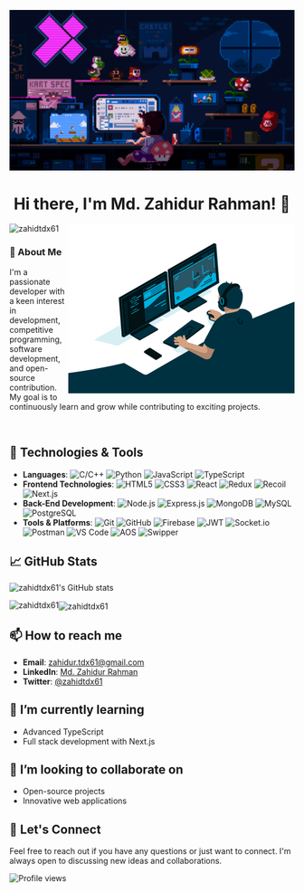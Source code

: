 [![MasterHead](./assets/banner.gif)](https://github.com/zahidtdx61)

<h1 align="center">Hi there, I'm Md. Zahidur Rahman! 👋</h1>
<img align="right" alt="Coding" width="400" src="./assets/side-right.gif">

<p align="left"> <img src="https://komarev.com/ghpvc/?username=zahidtdx61&label=Profile%20views&color=0e75b6&style=flat" alt="zahidtdx61" /> </p>

<div align="left">
<h3 align="left">🚀 About Me</h3>
<p align="left">I'm a passionate developer with a keen interest in development, competitive programming, software development, and open-source contribution. My goal is to continuously learn and grow while contributing to exciting projects.</p>

</div>

<br>

## 🔧 Technologies & Tools

- **Languages**: ![C/C++](https://img.shields.io/badge/-C/C++-333333?style=flat&logo=cplusplus) ![Python](https://img.shields.io/badge/-Python-333333?style=flat&logo=python) ![JavaScript](https://img.shields.io/badge/-JavaScript-333333?style=flat&logo=javascript) ![TypeScript](https://img.shields.io/badge/-TypeScript-333333?style=flat&logo=typescript)
- **Frontend Technologies**: ![HTML5](https://img.shields.io/badge/-HTML5-333333?style=flat&logo=html5) ![CSS3](https://img.shields.io/badge/-CSS3-333333?style=flat&logo=css3) ![React](https://img.shields.io/badge/-React-333333?style=flat&logo=react) ![Redux](https://img.shields.io/badge/-Redux-333333?style=flat&logo=redux) ![Recoil](https://img.shields.io/badge/-Recoil-333333?style=flat&logo=recoil) ![Next.js](https://img.shields.io/badge/-Next.js-333333?style=flat&logo=next.js)
- **Back-End Development**: ![Node.js](https://img.shields.io/badge/-Node.js-333333?style=flat&logo=node.js) ![Express.js](https://img.shields.io/badge/-Express.js-333333?style=flat&logo=express) ![MongoDB](https://img.shields.io/badge/-MongoDB-333333?style=flat&logo=mongodb) ![MySQL](https://img.shields.io/badge/-MySQL-333333?style=flat&logo=mysql) ![PostgreSQL](https://img.shields.io/badge/-PostgreSQL-333333?style=flat&logo=postgresql)
- **Tools & Platforms**: ![Git](https://img.shields.io/badge/-Git-333333?style=flat&logo=git) ![GitHub](https://img.shields.io/badge/-GitHub-333333?style=flat&logo=github) ![Firebase](https://img.shields.io/badge/-Firebase-333333?style=flat&logo=firebase) ![JWT](https://img.shields.io/badge/-JWT-333333?style=flat&logo=json-web-tokens) ![Socket.io](https://img.shields.io/badge/-Socket.io-333333?style=flat&logo=socket.io) ![Postman](https://img.shields.io/badge/-Postman-333333?style=flat&logo=postman) ![VS Code](https://img.shields.io/badge/-VS%20Code-333333?style=flat&logo=visual-studio-code) ![AOS](https://img.shields.io/badge/-AOS-333333?style=flat) ![Swipper](https://img.shields.io/badge/-Swipper-333333?style=flat)

## 📈 GitHub Stats

![zahidtdx61's GitHub stats](https://github-readme-stats.vercel.app/api?username=zahidtdx61&show_icons=true&theme=radical)

<p><img align="left" src="https://github-readme-stats.vercel.app/api/top-langs?username=zahidtdx61&show_icons=true&locale=en&layout=compact&theme=tokyonight" alt="zahidtdx61" /></p>

<p><img align="center" src="https://github-readme-streak-stats.herokuapp.com/?user=zahidtdx61&&theme=tokyonight" alt="zahidtdx61" /></p>

## 📫 How to reach me

- **Email**: zahidur.tdx61@gmail.com
- **LinkedIn**: [Md. Zahidur Rahman](https://www.linkedin.com/in/m-zahidur-rahman/)
- **Twitter**: [@zahidtdx61](https://twitter.com/zahidtdx61)

## 🌱 I’m currently learning

- Advanced TypeScript
- Full stack development with Next.js

## 👯 I’m looking to collaborate on

- Open-source projects
- Innovative web applications

## 💬 Let's Connect

Feel free to reach out if you have any questions or just want to connect. I'm always open to discussing new ideas and collaborations.

![Profile views](https://komarev.com/ghpvc/?username=zahidtdx61)
